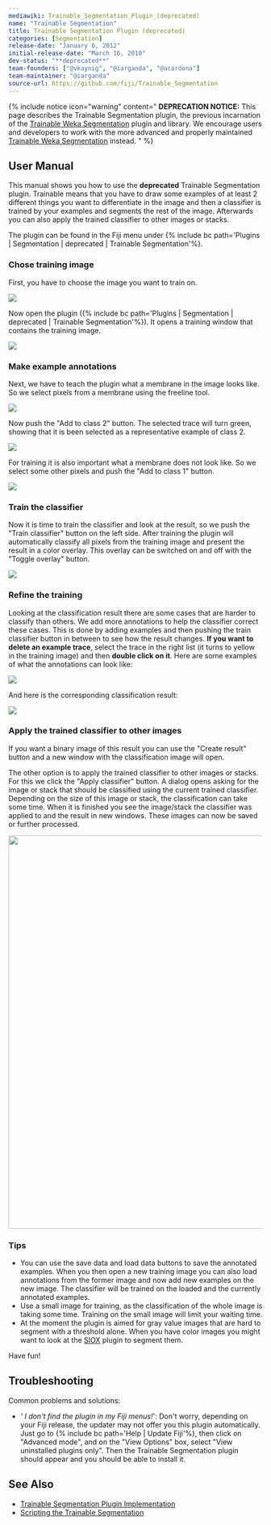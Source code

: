 ```yaml
---
mediawiki: Trainable_Segmentation_Plugin_(deprecated)
name: "Trainable Segmentation"
title: Trainable Segmentation Plugin (deprecated)
categories: [Segmentation]
release-date: "January 6, 2012"
initial-release-date: "March 16, 2010"
dev-status: "**deprecated**"
team-founders: ["@vkaynig", "@iarganda", "@acardona"]
team-maintainer: "@iarganda"
source-url: https://github.com/fiji/Trainable_Segmentation
---
```


{% include notice icon="warning" content="
**DEPRECATION NOTICE:** This page describes the Trainable Segmentation plugin, the previous incarnation of the [Trainable Weka Segmentation](/plugins/tws) plugin and library. We encourage users and developers to work with the more advanced and properly maintained [Trainable Weka Segmentation](/plugins/tws) instead.
" %}


## User Manual

This manual shows you how to use the **deprecated** Trainable Segmentation plugin. Trainable means that you have to draw some examples of at least 2 different things you want to differentiate in the image and then a classifier is trained by your examples and segments the rest of the image. Afterwards you can also apply the trained classifier to other images or stacks.

The plugin can be found in the Fiji menu under {% include bc path='Plugins | Segmentation | deprecated | Trainable Segmentation'%}.

### Chose training image

First, you have to choose the image you want to train on.

![](/media/plugins/trainable-segmentation/trainingimage.jpg)

Now open the plugin ({% include bc path='Plugins | Segmentation | deprecated | Trainable Segmentation'%}). It opens a training window that contains the training image.

![](/media/playground.jpg)

### Make example annotations

Next, we have to teach the plugin what a membrane in the image looks like. So we select pixels from a membrane using the freeline tool.

![](/media/plugins/trainable-segmentation/playgroundfirstannotation.jpg)

Now push the "Add to class 2" button. The selected trace will turn green, showing that it is been selected as a representative example of class 2.

![](/media/plugins/trainable-segmentation/firstpositiveexample.jpg)

For training it is also important what a membrane does not look like. So we select some other pixels and push the "Add to class 1" button.

![](/media/plugins/trainable-segmentation/firstnegativeexample.jpg)

### Train the classifier

Now it is time to train the classifier and look at the result, so we push the "Train classifier" button on the left side. After training the plugin will automatically classify all pixels from the training image and present the result in a color overlay. This overlay can be switched on and off with the "Toggle overlay" button.

![](/media/plugins/trainable-segmentation/trainedclassifier.jpg)

### Refine the training

Looking at the classification result there are some cases that are harder to classify than others. We add more annotations to help the classifier correct these cases. This is done by adding examples and then pushing the train classifier button in between to see how the result changes. **If you want to delete an example trace**, select the trace in the right list (it turns to yellow in the training image) and then **double click on it**. Here are some examples of what the annotations can look like:

![](/media/plugins/trainable-segmentation/multiannotations.jpg)

And here is the corresponding classification result:

![](/media/plugins/trainable-segmentation/finaloverlay.jpg)

### Apply the trained classifier to other images

If you want a binary image of this result you can use the "Create result" button and a new window with the classification image will open.

The other option is to apply the trained classifier to other images or stacks. For this we click the "Apply classifier" button. A dialog opens asking for the image or stack that should be classified using the current trained classifier. Depending on the size of this image or stack, the classification can take some time. When it is finished you see the image/stack the classifier was applied to and the result in new windows. These images can now be saved or further processed.

<img src="/media/plugins/trainable-segmentation/wholeimageclassified.jpg" width="780"/>

### Tips

-   You can use the save data and load data buttons to save the annotated examples. When you then open a new training image you can also load annotations from the former image and now add new examples on the new image. The classifier will be trained on the loaded and the currently annotated examples.
-   Use a small image for training, as the classification of the whole image is taking some time. Training on the small image will limit your waiting time.
-   At the moment the plugin is aimed for gray value images that are hard to segment with a threshold alone. When you have color images you might want to look at the [SIOX](/plugins/siox) plugin to segment them.

Have fun!

## Troubleshooting

Common problems and solutions:

-   *' I don't find the plugin in my Fiji menus!*': Don't worry, depending on your Fiji release, the updater may not offer you this plugin automatically. Just go to {% include bc path='Help | Update Fiji'%}, then click on "Advanced mode", and on the "View Options" box, select "View uninstalled plugins only". Then the Trainable Segmentation plugin should appear and you should be able to install it.

## See Also

-   [Trainable Segmentation Plugin Implementation](/plugins/trainable-segmentation/implementation)
-   [Scripting the Trainable Segmentation](/plugins/tws/scripting)

  
